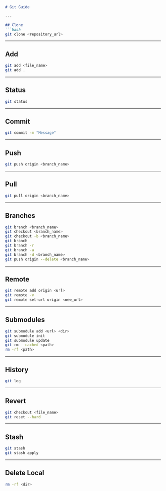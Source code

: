 ```markdown
# Git Guide

---

## Clone
```bash
git clone <repository_url>
```

---

## Add
```bash
git add <file_name>
git add .
```

---

## Status
```bash
git status
```

---

## Commit
```bash
git commit -m "Message"
```

---

## Push
```bash
git push origin <branch_name>
```

---

## Pull
```bash
git pull origin <branch_name>
```

---

## Branches
```bash
git branch <branch_name>
git checkout <branch_name>
git checkout -b <branch_name>
git branch
git branch -r
git branch -a
git branch -d <branch_name>
git push origin --delete <branch_name>
```

---

## Remote
```bash
git remote add origin <url>
git remote -v
git remote set-url origin <new_url>
```

---

## Submodules
```bash
git submodule add <url> <dir>
git submodule init
git submodule update
git rm --cached <path>
rm -rf <path>
```

---

## History
```bash
git log
```

---

## Revert
```bash
git checkout <file_name>
git reset --hard
```

---

## Stash
```bash
git stash
git stash apply
```

---

## Delete Local
```bash
rm -rf <dir>
```
```
